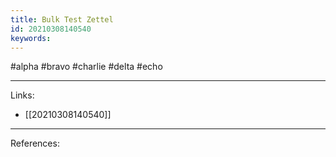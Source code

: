 ```yaml
---
title: Bulk Test Zettel
id: 20210308140540
keywords:
---
```

#alpha #bravo #charlie #delta #echo

---
Links:

- [[20210308140540]]

---
References:
